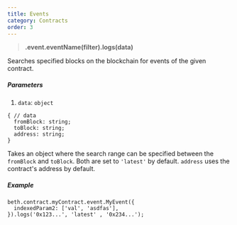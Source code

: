 ```yaml
---
title: Events
category: Contracts
order: 3
---
```


> **.event.eventName(filter).logs(data)**

Searches specified blocks on the blockchain for events of the given contract.

##### Parameters

1.  `data`: `object`<br>

```
{ // data
  fromBlock: string;
  toBlock: string;
  address: string;
}
```

Takes an object where the search range can be specified between the `fromBlock`
and `toBlock`. Both are set to `'latest'` by default. `address` uses the
contract's address by default.

<!-- ##### Returns -->

##### Example

```
beth.contract.myContract.event.MyEvent({
  indexedParam2: ['val', 'asdfas'],
}).logs('0x123...', 'latest' , '0x234...');
```

<!-- do i put event listener stuff here too? -->

<!-- contract Simple { event MyEvent1(uint arg1, bool indexed arg2); }

b.c.Simple.e.MyEvent1().logs()

{ arg1: 12345, arg2: false, [0]: 12345, [1]: false } -->
